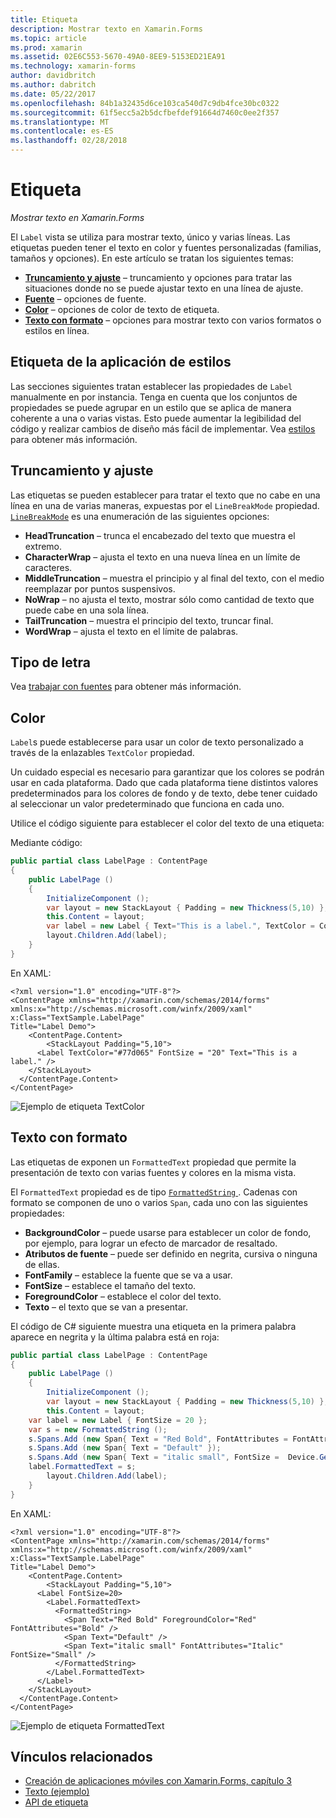 ```yaml
---
title: Etiqueta
description: Mostrar texto en Xamarin.Forms
ms.topic: article
ms.prod: xamarin
ms.assetid: 02E6C553-5670-49A0-8EE9-5153ED21EA91
ms.technology: xamarin-forms
author: davidbritch
ms.author: dabritch
ms.date: 05/22/2017
ms.openlocfilehash: 84b1a32435d6ce103ca540d7c9db4fce30bc0322
ms.sourcegitcommit: 61f5ecc5a2b5dcfbefdef91664d7460c0ee2f357
ms.translationtype: MT
ms.contentlocale: es-ES
ms.lasthandoff: 02/28/2018
---
```

# <a name="label"></a>Etiqueta

_Mostrar texto en Xamarin.Forms_

El `Label` vista se utiliza para mostrar texto, único y varias líneas. Las etiquetas pueden tener el texto en color y fuentes personalizadas (familias, tamaños y opciones). En este artículo se tratan los siguientes temas:

- **[Truncamiento y ajuste](#Truncation_and_Wrapping)**  &ndash; truncamiento y opciones para tratar las situaciones donde no se puede ajustar texto en una línea de ajuste.
- **[Fuente](#Font)**  &ndash; opciones de fuente.
- **[Color](#Color)**  &ndash; opciones de color de texto de etiqueta.
- **[Texto con formato](#Formatted_Text)**  &ndash; opciones para mostrar texto con varios formatos o estilos en línea.

## <a name="styling-label"></a>Etiqueta de la aplicación de estilos

Las secciones siguientes tratan establecer las propiedades de `Label` manualmente en por instancia. Tenga en cuenta que los conjuntos de propiedades se puede agrupar en un estilo que se aplica de manera coherente a una o varias vistas. Esto puede aumentar la legibilidad del código y realizar cambios de diseño más fácil de implementar. Vea [estilos](~/xamarin-forms/user-interface/text/styles.md) para obtener más información.

<a name="Truncation_and_Wrapping" />

## <a name="truncation-and-wrapping"></a>Truncamiento y ajuste

Las etiquetas se pueden establecer para tratar el texto que no cabe en una línea en una de varias maneras, expuestas por el `LineBreakMode` propiedad. [`LineBreakMode`](https://developer.xamarin.com/api/type/Xamarin.Forms.LineBreakMode/) es una enumeración de las siguientes opciones:

- **HeadTruncation** &ndash; trunca el encabezado del texto que muestra el extremo.
- **CharacterWrap** &ndash; ajusta el texto en una nueva línea en un límite de caracteres.
- **MiddleTruncation** &ndash; muestra el principio y al final del texto, con el medio reemplazar por puntos suspensivos.
- **NoWrap** &ndash; no ajusta el texto, mostrar sólo como cantidad de texto que puede cabe en una sola línea.
- **TailTruncation** &ndash; muestra el principio del texto, truncar final.
- **WordWrap** &ndash; ajusta el texto en el límite de palabras.

## <a name="font"></a>Tipo de letra

Vea [trabajar con fuentes](~/xamarin-forms/user-interface/text/fonts.md) para obtener más información.

## <a name="color"></a>Color

`Label`s puede establecerse para usar un color de texto personalizado a través de la enlazables `TextColor` propiedad.

Un cuidado especial es necesario para garantizar que los colores se podrán usar en cada plataforma. Dado que cada plataforma tiene distintos valores predeterminados para los colores de fondo y de texto, debe tener cuidado al seleccionar un valor predeterminado que funciona en cada uno.

Utilice el código siguiente para establecer el color del texto de una etiqueta:

Mediante código:

```csharp
public partial class LabelPage : ContentPage
{
    public LabelPage ()
    {
        InitializeComponent ();
        var layout = new StackLayout { Padding = new Thickness(5,10) };
        this.Content = layout;
        var label = new Label { Text="This is a label.", TextColor = Color.FromHex("#77d065"), FontSize = 20 };
        layout.Children.Add(label);
    }
}
```

En XAML:

```xaml
<?xml version="1.0" encoding="UTF-8"?>
<ContentPage xmlns="http://xamarin.com/schemas/2014/forms"
xmlns:x="http://schemas.microsoft.com/winfx/2009/xaml"
x:Class="TextSample.LabelPage"
Title="Label Demo">
    <ContentPage.Content>
        <StackLayout Padding="5,10">
      <Label TextColor="#77d065" FontSize = "20" Text="This is a label." />
    </StackLayout>
  </ContentPage.Content>
</ContentPage>
```

![](label-images/textcolor.png "Ejemplo de etiqueta TextColor")

<a name="Formatted_Text" />

## <a name="formatted-text"></a>Texto con formato

Las etiquetas de exponen un `FormattedText` propiedad que permite la presentación de texto con varias fuentes y colores en la misma vista.

El `FormattedText` propiedad es de tipo [ `FormattedString` ](https://developer.xamarin.com/api/type/Xamarin.Forms.FormattedString/). Cadenas con formato se componen de uno o varios `Span`, cada uno con las siguientes propiedades:

- **BackgroundColor** &ndash; puede usarse para establecer un color de fondo, por ejemplo, para lograr un efecto de marcador de resaltado.
- **Atributos de fuente** &ndash; puede ser definido en negrita, cursiva o ninguna de ellas.
- **FontFamily** &ndash; establece la fuente que se va a usar.
- **FontSize** &ndash; establece el tamaño del texto.
- **ForegroundColor** &ndash; establece el color del texto.
- **Texto** &ndash; el texto que se van a presentar.

El código de C# siguiente muestra una etiqueta en la primera palabra aparece en negrita y la última palabra está en roja:

```csharp
public partial class LabelPage : ContentPage
{
    public LabelPage ()
    {
        InitializeComponent ();
        var layout = new StackLayout { Padding = new Thickness(5,10) };
        this.Content = layout;
    var label = new Label { FontSize = 20 };
    var s = new FormattedString ();
    s.Spans.Add (new Span{ Text = "Red Bold", FontAttributes = FontAttributes.Bold });
    s.Spans.Add (new Span{ Text = "Default" });
    s.Spans.Add (new Span{ Text = "italic small", FontSize =  Device.GetNamedSize(NamedSize.Small, typeof(Label)), FontAttributes = FontAttributes.Italic});
    label.FormattedText = s;
        layout.Children.Add(label);
    }
}
```

En XAML:

```xaml
<?xml version="1.0" encoding="UTF-8"?>
<ContentPage xmlns="http://xamarin.com/schemas/2014/forms"
xmlns:x="http://schemas.microsoft.com/winfx/2009/xaml"
x:Class="TextSample.LabelPage"
Title="Label Demo">
    <ContentPage.Content>
        <StackLayout Padding="5,10">
      <Label FontSize=20>
        <Label.FormattedText>
          <FormattedString>
            <Span Text="Red Bold" ForegroundColor="Red" FontAttributes="Bold" />
            <Span Text="Default" />
            <Span Text="italic small" FontAttributes="Italic" FontSize="Small" />
          </FormattedString>
        </Label.FormattedText>
      </Label>
    </StackLayout>
  </ContentPage.Content>
</ContentPage>
```

![](label-images/formattedtext.png "Ejemplo de etiqueta FormattedText")


## <a name="related-links"></a>Vínculos relacionados

- [Creación de aplicaciones móviles con Xamarin.Forms, capítulo 3](https://developer.xamarin.com/r/xamarin-forms/book/chapter03.pdf)
- [Texto (ejemplo)](https://developer.xamarin.com/samples/xamarin-forms/UserInterface/Text)
- [API de etiqueta](https://developer.xamarin.com/api/type/Xamarin.Forms.Label/)
